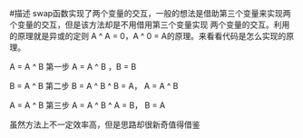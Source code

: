 #描述
swap函数实现了两个变量的交互，一般的想法是借助第三个变量来实现两个变量的交互，但是该方法却是不用借用第三个变量实现
两个变量的交互。利用的原理就是异或的定则 A ^ A = 0，A ^ 0 = A的原理。来看看代码是怎么实现的原理。

A = A ^ B  第一步 A = A ^ B ，B = B
 
B = A ^ B  第二步 B = A ^ B ^ B = A， A = A ^ B
 
A = A ^ B  第三步 A = A ^ B ^ A = B， B = A

虽然方法上不一定效率高，但是思路却很新奇值得借鉴
